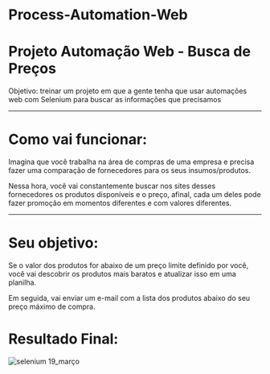 # Process-Automation-Web

# Projeto Automação Web - Busca de Preços
Objetivo: treinar um projeto em que a gente tenha que usar automações web com Selenium para buscar as informações que precisamos

<hr>

# Como vai funcionar:
Imagina que você trabalha na área de compras de uma empresa e precisa fazer uma comparação de fornecedores para os seus insumos/produtos.

Nessa hora, você vai constantemente buscar nos sites desses fornecedores os produtos disponíveis e o preço, afinal, cada um deles pode fazer promoção em momentos diferentes e com valores diferentes.

<hr> 

# Seu objetivo: 
Se o valor dos produtos for abaixo de um preço limite definido por você, você vai descobrir os produtos mais baratos e atualizar isso em uma planilha.

Em seguida, vai enviar um e-mail com a lista dos produtos abaixo do seu preço máximo de compra.

# Resultado Final:
![selenium 19_março](https://user-images.githubusercontent.com/67477751/226152065-ac48d40d-6fe7-4d36-9358-ae9185697b27.png)

